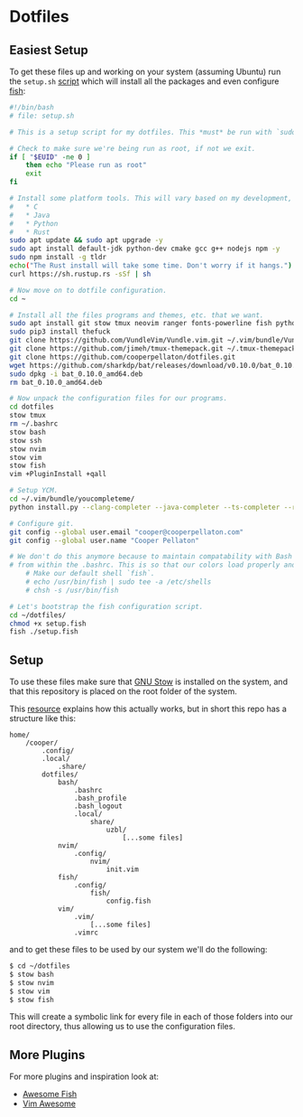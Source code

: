 # Dotfiles

## Easiest Setup

To get these files up and working on your system (assuming Ubuntu) run the `setup.sh` [script](setup.sh) which will install all the packages and even configure [fish](https://fishshell.com/):

```bash
#!/bin/bash
# file: setup.sh

# This is a setup script for my dotfiles. This *must* be run with `sudo`!

# Check to make sure we're being run as root, if not we exit.
if [ "$EUID" -ne 0 ]
	then echo "Please run as root"
	exit
fi

# Install some platform tools. This will vary based on my development, but in general I want:
#	* C
#	* Java
# 	* Python
#	* Rust
sudo apt update && sudo apt upgrade -y
sudo apt install default-jdk python-dev cmake gcc g++ nodejs npm -y
sudo npm install -g tldr
echo("The Rust install will take some time. Don't worry if it hangs.")
curl https://sh.rustup.rs -sSf | sh

# Now move on to dotfile configuration.
cd ~

# Install all the files programs and themes, etc. that we want.
sudo apt install git stow tmux neovim ranger fonts-powerline fish python3-dev python3-pip python3-setuptools htop -y
sudo pip3 install thefuck
git clone https://github.com/VundleVim/Vundle.vim.git ~/.vim/bundle/Vundle.vim
git clone https://github.com/jimeh/tmux-themepack.git ~/.tmux-themepack
git clone https://github.com/cooperpellaton/dotfiles.git
wget https://github.com/sharkdp/bat/releases/download/v0.10.0/bat_0.10.0_amd64.deb
sudo dpkg -i bat_0.10.0_amd64.deb
rm bat_0.10.0_amd64.deb

# Now unpack the configuration files for our programs.
cd dotfiles
stow tmux
rm ~/.bashrc
stow bash
stow ssh
stow nvim
stow vim
stow fish
vim +PluginInstall +qall

# Setup YCM.
cd ~/.vim/bundle/youcompleteme/  
python install.py --clang-completer --java-completer --ts-completer --rust-completer

# Configure git.
git config --global user.email "cooper@cooperpellaton.com"
git config --global user.name "Cooper Pellaton"

# We don't do this anymore because to maintain compatability with Bash on Ubuntus on Windows, we need to launch fish
# from within the .bashrc. This is so that our colors load properly and we can load TMUX.
	# Make our default shell `fish`.
	# echo /usr/bin/fish | sudo tee -a /etc/shells
	# chsh -s /usr/bin/fish

# Let's bootstrap the fish configuration script.
cd ~/dotfiles/
chmod +x setup.fish
fish ./setup.fish
```

## Setup

To use these files make sure that [GNU Stow](https://www.gnu.org/software/stow/) is installed on the system, and that this repository is placed on the root folder of the system.

This [resource](http://brandon.invergo.net/news/2012-05-26-using-gnu-stow-to-manage-your-dotfiles.html) explains how this actually works, but in short this repo has a structure like this:

```text
home/
    /cooper/
        .config/
        .local/
            .share/
        dotfiles/
            bash/
                .bashrc
                .bash_profile
                .bash_logout
                .local/
                    share/
                        uzbl/
                            [...some files]
            nvim/
            	.config/
            		nvim/
            			init.vim
            fish/
            	.config/
            		fish/
            			config.fish
            vim/
                .vim/
                    [...some files]
                .vimrc
```

and to get these files to be used by our system we'll do the following:

```bash
$ cd ~/dotfiles
$ stow bash
$ stow nvim
$ stow vim
$ stow fish
```

This will create a symbolic link for every file in each of those folders into our root directory, thus allowing us to use the configuration files.

## More Plugins

For more plugins and inspiration look at:

* [Awesome Fish](https://github.com/jorgebucaran/awesome-fish)
* [Vim Awesome](https://vimawesome.com/)

